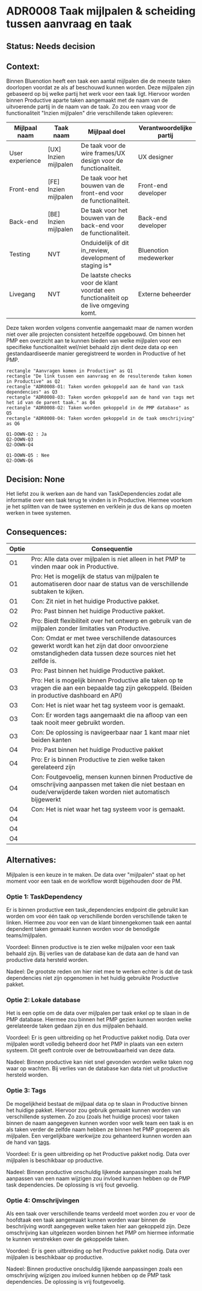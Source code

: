 # ADR0008 Taak mijlpalen & scheiding tussen aanvraag en taak

## **Status: Needs decision**

## **Context:**

Binnen Bluenotion heeft een taak een aantal mijlpalen die de meeste taken doorlopen voordat ze als af beschouwd kunnen worden. Deze mijlpalen zijn gebaseerd op bij welke partij het werk voor een taak ligt. Hiervoor worden binnen Productive aparte taken aangemaakt met de naam van de uitvoerende partij in de naam van de taak. Zo zou een vraag voor de functionaliteit "Inzien mijlpalen" drie verschillende taken opleveren:

| Mijlpaal naam | Taak naam | Mijlpaal doel | Verantwoordelijke partij |
|---|---|---|---|
| User experience | [UX] Inzien mijlpalen | De taak voor de wire frames/UX design voor de functionaliteit. | UX designer |
| Front-end | [FE] Inzien mijlpalen | De taak voor het bouwen van de front-end voor de functionaliteit. | Front-end developer |
| Back-end | [BE] Inzien mijlpalen | De taak voor het bouwen van de back-end voor de functionaliteit. | Back-end developer |
| Testing | NVT | Onduidelijk of dit in_review, development of staging is* | Bluenotion medewerker |
| Livegang | NVT | De laatste checks voor de klant voordat een functionaliteit op de live omgeving komt. | Externe beheerder |

Deze taken worden volgens conventie aangemaakt maar de namen worden niet over alle projecten consistent hetzelfde opgebouwd. Om binnen het PMP een overzicht aan te kunnen bieden van welke mijlpalen voor een specifieke functionaliteit wel/niet behaald zijn dient deze data op een gestandaardiseerde manier geregistreerd te worden in Productive of het PMP.

```puml
rectangle "Aanvragen komen in Productive" as Q1
rectangle "De link tussen een aanvraag en de resulterende taken komen in Productive" as Q2
rectangle "ADR0008-O1: Taken worden gekoppeld aan de hand van task dependencies" as Q3
rectangle "ADR0008-O3: Taken worden gekoppeld aan de hand van tags met het id van de parent taak." as Q4
rectangle "ADR0008-O2: Taken worden gekoppeld in de PMP database" as Q5
rectangle "ADR0008-O4: Taken worden gekoppeld in de taak omschrijving" as Q6 

Q1-DOWN-Q2 : Ja
Q2-DOWN-Q3 
Q2-DOWN-Q4 

Q1-DOWN-Q5 : Nee
Q2-DOWN-Q6
```

## **Decision: None**

Het liefst zou ik werken aan de hand van TaskDependencies zodat alle informatie over een taak terug te vinden is in Productive. Hiermee voorkom je het splitten van de twee systemen en verklein je dus de kans op moeten werken in twee systemen.

## **Consequences:**

| Optie | Consequentie |
|--|--|
| O1 | Pro: Alle data over mijlpalen is niet alleen in het PMP te vinden maar ook in Productive. |
| O1 | Pro: Het is mogelijk de status van mijlpalen te automatiseren door naar de status van de verschillende subtaken te kijken. |
| O1 | Con: Zit niet in het huidige Productive pakket. |
| O2 | Pro: Past binnen het huidige Productive pakket. |
| O2 | Pro: Biedt flexibiliteit over het ontwerp en gebruik van de mijlpalen zonder limitaties van Productive. |
| O2 | Con: Omdat er met twee verschillende datasources gewerkt wordt kan het zijn dat door onvoorziene omstandigheden data tussen deze sources niet het zelfde is. |
| O3 | Pro: Past binnen het huidige Productive pakket. |
| O3 | Pro: Het is mogelijk binnen Productive alle taken op te vragen die aan een bepaalde tag zijn gekoppeld. (Beiden in productive dashboard en API) |
| O3 | Con: Het is niet waar het tag systeem voor is gemaakt. |
| O3 | Con: Er worden tags aangemaakt die na afloop van een taak nooit meer gebruikt worden. |
| O3 | Con: De oplossing is navigeerbaar naar 1 kant maar niet beiden kanten |
| O4 | Pro: Past binnen het huidige Productive pakket |
| O4 | Pro: Er is binnen Productive te zien welke taken gerelateerd zijn |
| O4 | Con: Foutgevoelig, mensen kunnen binnen Productive de omschrijving aanpassen met taken die niet bestaan en oude/verwijderde taken worden niet automatisch bijgewerkt |
| O4 | Con: Het is niet waar het tag systeem voor is gemaakt. |
| O4 |  |
| O4 |  |
| O4 |  |


## **Alternatives:**

Mijlpalen is een keuze in te maken. De data over "mijlpalen" staat op het moment voor een taak en de workflow wordt bijgehouden door de PM.

### Optie 1: TaskDependency

Er is binnen productive een task_dependencies endpoint die gebruikt kan worden om voor één taak op verschillende borden verschillende taken te linken. Hiermee zou voor een van de klant binnengekomen taak een aantal dependent taken gemaakt kunnen worden voor de benodigde teams/mijlpalen. 

Voordeel: Binnen productive is te zien welke mijlpalen voor een taak behaald zijn. Bij verlies van de database kan de data aan de hand van productive data hersteld worden.

Nadeel: De grootste reden om hier niet mee te werken echter is dat de task dependencies niet zijn opgenomen in het huidig gebruikte Productive pakket.

### Optie 2: Lokale database

Het is een optie om de data over mijlpalen per taak enkel op te slaan in de PMP database. Hiermee zou binnen het PMP gezien kunnen worden welke gerelateerde taken gedaan zijn en dus mijlpalen behaald.

Voordeel: Er is geen uitbreiding op het Productive pakket nodig. Data over mijlpalen wordt volledig beheerd door het PMP in plaats van een extern systeem. Dit geeft controle over de betrouwbaarheid van deze data.

Nadeel: Binnen productive kan niet snel gevonden worden welke taken nog waar op wachten. Bij verlies van de database kan data niet uit productive hersteld worden.

### Optie 3: Tags

De mogelijkheid bestaat de mijlpaal data op te slaan in Productive binnen het huidige pakket. Hiervoor zou gebruik gemaakt kunnen worden van verschillende systemen. Zo zou (zoals het huidige proces) voor taken binnen de naam aangegeven kunnen worden voor welk team een taak is en als taken verder de zelfde naam hebben ze binnen het PMP groeperen als mijlpalen. Een vergelijkbare werkwijze zou gehanteerd kunnen worden aan de hand van [tags](https://developer.productive.io/tags.html#tags).

Voordeel: Er is geen uitbreiding op het Productive pakket nodig. Data over mijlpalen is beschikbaar op productive.

Nadeel: Binnen productive onschuldig lijkende aanpassingen zoals het aanpassen van een naam wijzigen zou invloed kunnen hebben op de PMP task dependencies. De oplossing is vrij fout gevoelig.

### Optie 4: Omschrijvingen

Als een taak over verschillende teams verdeeld moet worden zou er voor de hoofdtaak een taak aangemaakt kunnen worden waar binnen de beschrijving wordt aangegeven welke taken hier aan gekoppeld zijn. Deze omschrijving kan uitgelezen worden binnen het PMP om hiermee informatie te kunnen verstrekken over de gekoppelde taken.

Voordeel: Er is geen uitbreiding op het Productive pakket nodig. Data over mijlpalen is beschikbaar op productive.

Nadeel: Binnen productive onschuldig lijkende aanpassingen zoals een omschrijving wijzigen zou invloed kunnen hebben op de PMP task dependencies. De oplossing is vrij foutgevoelig.

